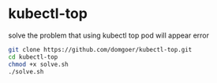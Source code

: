 # kubectl-top
solve the problem that using kubectl top pod will appear error

```bash
git clone https://github.com/domgoer/kubectl-top.git
cd kubectl-top
chmod +x solve.sh
./solve.sh
```
